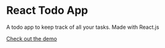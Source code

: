 # React Todo App 

A todo app to keep track of all your tasks. Made with React.js

[Check out the demo](https//:finnius25.github.io/react-to-do)
